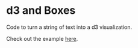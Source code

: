 d3 and Boxes
============================

Code to turn a string of text into a d3 visualization.

Check out the example [here](http://jessihamel.github.io/word-boxes/).
